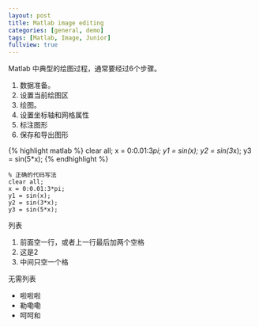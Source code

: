 ```yaml
---
layout: post
title: Matlab image editing
categories: [general, demo]
tags: [Matlab, Image, Junior]
fullview: true
---
```


Matlab 中典型的绘图过程，通常要经过6个步骤。
1.	数据准备。
2.	设置当前绘图区
3.	绘图。
4.	设置坐标轴和网格属性
5.	标注图形
6.	保存和导出图形

{% highlight matlab %}
clear all;
x = 0:0.01:3*pi;
y1 = sin(x);
y2 = sin(3*x);
y3 = sin(5*x);
{% endhighlight %}

    % 正确的代码写法
    clear all;
    x = 0:0.01:3*pi;
    y1 = sin(x);
    y2 = sin(3*x);
    y3 = sin(5*x);
    
列表

1. 前面空一行，或者上一行最后加两个空格
2. 这是2
3. 中间只空一个格

无需列表

- 啦啦啦
- 勒嘞嘞
- 呵呵和

